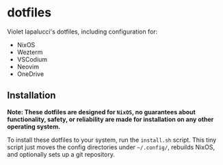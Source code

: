 # dotfiles

Violet Iapalucci's dotfiles, including configuration for:

- NixOS
- Wezterm
- VSCodium
- Neovim
- OneDrive

## Installation

**Note: These dotfiles are designed for `NixOS`, no guarantees about functionality, safety, or reliability are made for installation on any other operating system.**

To install these dotfiles to your system, run the `install.sh` script. This tiny script just moves the config directories under `~/.config/`, rebuilds NixOS, and optionally sets up a git repository.